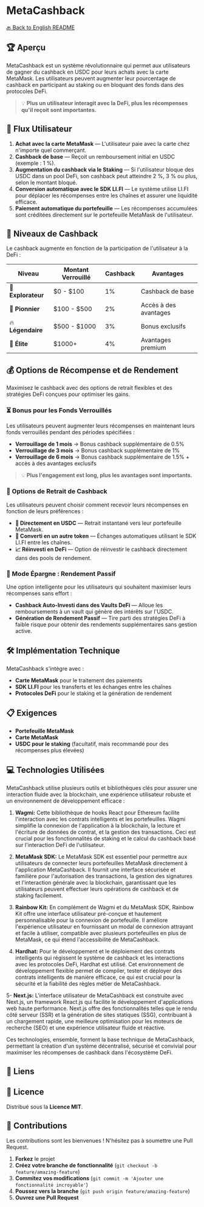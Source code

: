 # MetaCashback

[🔙 Back to English README](../README.md)

## 🏆 Aperçu
MetaCashback est un système révolutionnaire qui permet aux utilisateurs de gagner du cashback en USDC pour leurs achats avec la carte MetaMask. Les utilisateurs peuvent augmenter leur pourcentage de cashback en participant au staking ou en bloquant des fonds dans des protocoles DeFi.

> 💡 **Plus un utilisateur interagit avec la DeFi, plus les récompenses qu'il reçoit sont importantes.**

## 🚀 Flux Utilisateur

1. **Achat avec la carte MetaMask** — L'utilisateur paie avec la carte chez n'importe quel commerçant.
2. **Cashback de base** — Reçoit un remboursement initial en USDC (exemple : 1 %).
3. **Augmentation du cashback via le Staking** — Si l'utilisateur bloque des USDC dans un pool DeFi, son cashback peut atteindre 2 %, 3 % ou plus, selon le montant bloqué.
4. **Conversion automatique avec le SDK LI.FI** — Le système utilise LI.FI pour déplacer les récompenses entre les chaînes et assurer une liquidité efficace.
5. **Paiement automatique du portefeuille** — Les récompenses accumulées sont créditées directement sur le portefeuille MetaMask de l'utilisateur.

## 🎯 Niveaux de Cashback

Le cashback augmente en fonction de la participation de l'utilisateur à la DeFi :

| Niveau | Montant Verrouillé | Cashback | Avantages |
|--------|-------------------|----------|-----------|
| 🔰 **Explorateur** | $0 - $100 | 1% | Cashback de base |
| 🚀 **Pionnier** | $100 - $500 | 2% | Accès à des avantages |
| 🔥 **Légendaire** | $500 - $1000 | 3% | Bonus exclusifs |
| 👑 **Élite** | $1000+ | 4% | Avantages premium |

## 💰 Options de Récompense et de Rendement

Maximisez le cashback avec des options de retrait flexibles et des stratégies DeFi conçues pour optimiser les gains.

### ⏳ Bonus pour les Fonds Verrouillés

Les utilisateurs peuvent augmenter leurs récompenses en maintenant leurs fonds verrouillés pendant des périodes spécifiées :

- **Verrouillage de 1 mois** → Bonus cashback supplémentaire de 0.5%
- **Verrouillage de 3 mois** → Bonus cashback supplémentaire de 1%
- **Verrouillage de 6 mois** → Bonus cashback supplémentaire de 1.5% + accès à des avantages exclusifs

> 💡 **Plus l'engagement est long, plus les avantages sont importants.**

### 🔄 Options de Retrait de Cashback

Les utilisateurs peuvent choisir comment recevoir leurs récompenses en fonction de leurs préférences :

- **💸 Directement en USDC** — Retrait instantané vers leur portefeuille MetaMask.
- **🔄 Converti en un autre token** — Échanges automatiques utilisant le SDK LI.FI entre les chaînes.
- **📈 Réinvesti en DeFi** — Option de réinvestir le cashback directement dans des pools de rendement.

### 🏦 Mode Épargne : Rendement Passif

Une option intelligente pour les utilisateurs qui souhaitent maximiser leurs récompenses sans effort :

- **Cashback Auto-Investi dans des Vaults DeFi** — Alloue les remboursements à un vault qui génère des intérêts sur l'USDC.
- **Génération de Rendement Passif** — Tire parti des stratégies DeFi à faible risque pour obtenir des rendements supplémentaires sans gestion active.

## 🛠️ Implémentation Technique

MetaCashback s'intègre avec :

- **Carte MetaMask** pour le traitement des paiements
- **SDK LI.FI** pour les transferts et les échanges entre les chaînes
- **Protocoles DeFi** pour le staking et la génération de rendement

## 📋 Exigences

- **Portefeuille MetaMask**
- **Carte MetaMask**
- **USDC pour le staking** (facultatif, mais recommandé pour des récompenses plus élevées)

## 💻 Technologies Utilisées 

MetaCashback utilise plusieurs outils et bibliothèques clés pour assurer une interaction fluide avec la blockchain, une expérience utilisateur robuste et un environnement de développement efficace :

1. **Wagmi:** Cette bibliothèque de hooks React pour Ethereum facilite l'interaction avec les contrats intelligents et les portefeuilles. Wagmi simplifie la connexion de l'application à la blockchain, la lecture et l'écriture de données de contrat, et la gestion des transactions. Ceci est crucial pour les fonctionnalités de staking et le calcul du cashback basé sur l'interaction DeFi de l'utilisateur.

2. **MetaMask SDK:** Le MetaMask SDK est essentiel pour permettre aux utilisateurs de connecter leurs portefeuilles MetaMask directement à l'application MetaCashback. Il fournit une interface sécurisée et familière pour l'autorisation des transactions, la gestion des signatures et l'interaction générale avec la blockchain, garantissant que les utilisateurs peuvent effectuer leurs opérations de cashback et de staking facilement.

3. **Rainbow Kit:** En complément de Wagmi et du MetaMask SDK, Rainbow Kit offre une interface utilisateur pré-conçue et hautement personnalisable pour la connexion de portefeuille. Il améliore l'expérience utilisateur en fournissant un modal de connexion attrayant et facile à utiliser, compatible avec plusieurs portefeuilles en plus de MetaMask, ce qui étend l'accessibilité de MetaCashback.

4. **Hardhat:** Pour le développement et le déploiement des contrats intelligents qui régissent le système de cashback et les interactions avec les protocoles DeFi, Hardhat est utilisé. Cet environnement de développement flexible permet de compiler, tester et déployer des contrats intelligents de manière efficace, ce qui est crucial pour la sécurité et la fiabilité des règles métier de MetaCashback.

5- **Next.js:** L'interface utilisateur de MetaCashback est construite avec Next.js, un framework React.js qui facilite le développement d'applications web haute performance. Next.js offre des fonctionnalités telles que le rendu côté serveur (SSR) et la génération de sites statiques (SSG), contribuant à un chargement rapide, une meilleure optimisation pour les moteurs de recherche (SEO) et une expérience utilisateur fluide et réactive.

Ces technologies, ensemble, forment la base technique de MetaCashback, permettant la création d'un système décentralisé, sécurisé et convivial pour maximiser les récompenses de cashback dans l'écosystème DeFi.

## 🔗 Liens

## 📄 Licence

Distribué sous la **Licence MIT**.

## 👥 Contributions

Les contributions sont les bienvenues ! N'hésitez pas à soumettre une Pull Request.

1. **Forkez** le projet
2. **Créez votre branche de fonctionnalité** (`git checkout -b feature/amazing-feature`)
3. **Commitez vos modifications** (`git commit -m 'Ajouter une fonctionnalité incroyable'`)
4. **Poussez vers la branche** (`git push origin feature/amazing-feature`)
5. **Ouvrez une Pull Request**
